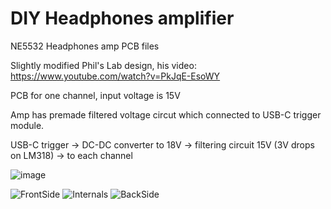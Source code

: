 # DIY Headphones amplifier
NE5532 Headphones amp PCB files

Slightly modified Phil's Lab design, his video: https://www.youtube.com/watch?v=PkJqE-EsoWY

PCB for one channel, input voltage is 15V 

Amp has premade filtered voltage circut which connected to USB-C trigger module.

USB-C trigger -> DC-DC converter to 18V -> filtering circuit 15V (3V drops on LM318) -> to each channel
 
![image](https://github.com/DeadGrin/amp_ne5532/assets/86728543/4d7527f3-a345-4686-a988-bea298383925)

![FrontSide](https://github.com/DeadGrin/amp_ne5532/assets/86728543/482e92ea-7585-4daf-9ead-025814b6a436)
![Internals](https://github.com/DeadGrin/amp_ne5532/assets/86728543/9eab487e-e85a-4ff5-b2a8-3d987decd800)
![BackSide](https://github.com/DeadGrin/amp_ne5532/assets/86728543/3f05a07a-43a0-4583-94b1-f4aca7a1d4d0)
